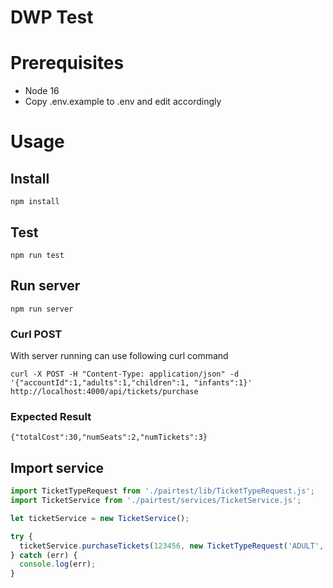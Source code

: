 # DWP Test

# Prerequisites
- Node 16
- Copy .env.example to .env and edit accordingly

# Usage

## Install 

```
npm install
```

## Test

```
npm run test
```

## Run server

```
npm run server
```

### Curl POST

With server running can use following curl command

```
curl -X POST -H "Content-Type: application/json" -d '{"accountId":1,"adults":1,"children":1, "infants":1}' http://localhost:4000/api/tickets/purchase
```

### Expected Result
```
{"totalCost":30,"numSeats":2,"numTickets":3}
```

## Import service
```js
import TicketTypeRequest from './pairtest/lib/TicketTypeRequest.js';
import TicketService from './pairtest/services/TicketService.js';

let ticketService = new TicketService();

try {
  ticketService.purchaseTickets(123456, new TicketTypeRequest('ADULT', 1));
} catch (err) {
  console.log(err);
}

```